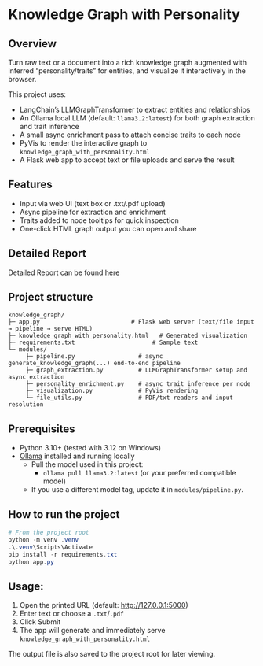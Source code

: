 # Knowledge Graph with Personality

## Overview

Turn raw text or a document into a rich knowledge graph augmented with inferred “personality/traits” for entities, and visualize it interactively in the browser.

This project uses:
- LangChain’s LLMGraphTransformer to extract entities and relationships
- An Ollama local LLM (default: `llama3.2:latest`) for both graph extraction and trait inference
- A small async enrichment pass to attach concise traits to each node
- PyVis to render the interactive graph to `knowledge_graph_with_personality.html`
- A Flask web app to accept text or file uploads and serve the result

## Features

- Input via web UI (text box or .txt/.pdf upload)
- Async pipeline for extraction and enrichment
- Traits added to node tooltips for quick inspection
- One-click HTML graph output you can open and share

## Detailed Report
Detailed Report can be found [here](https://docs.google.com/document/d/1xkIOr3CDakKEGTqouVpoL3e_e873aIolpy-TLIxBcLA/edit?usp=sharing)


## Project structure

```
knowledge_graph/
├─ app.py                          # Flask web server (text/file input → pipeline → serve HTML)
├─ knowledge_graph_with_personality.html   # Generated visualization
├─ requirements.txt                      # Sample text
└─ modules/
	 ├─ pipeline.py                  # async generate_knowledge_graph(...) end-to-end pipeline
	 ├─ graph_extraction.py          # LLMGraphTransformer setup and async extraction
	 ├─ personality_enrichment.py    # async trait inference per node
	 ├─ visualization.py             # PyVis rendering
	 └─ file_utils.py                # PDF/txt readers and input resolution
```

## Prerequisites

- Python 3.10+ (tested with 3.12 on Windows)
- [Ollama](https://ollama.ai) installed and running locally
	- Pull the model used in this project:
		- `ollama pull llama3.2:latest` (or your preferred compatible model)
	- If you use a different model tag, update it in `modules/pipeline.py`.

## How to run the project

```powershell
# From the project root
python -m venv .venv
.\.venv\Scripts\Activate
pip install -r requirements.txt
python app.py
```


## Usage:
1. Open the printed URL (default: http://127.0.0.1:5000)
2. Enter text or choose a `.txt`/`.pdf`
3. Click Submit
4. The app will generate and immediately serve `knowledge_graph_with_personality.html`

The output file is also saved to the project root for later viewing.

